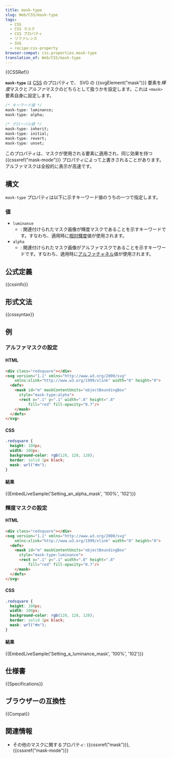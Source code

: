 ```yaml
---
title: mask-type
slug: Web/CSS/mask-type
tags:
  - CSS
  - CSS マスク
  - CSS プロパティ
  - リファレンス
  - SVG
  - recipe:css-property
browser-compat: css.properties.mask-type
translation_of: Web/CSS/mask-type
---
```

{{CSSRef}}

**`mask-type`** は [CSS](/ja/docs/Web/CSS) のプロパティで、 SVG の {{svgElement("mask")}} 要素を*輝度*マスクと*アルファ*マスクのどちらとして扱うかを設定します。これは `<mask>` 要素自身に設定します。

```css
/* キーワード値 */
mask-type: luminance;
mask-type: alpha;

/* グローバル値 */
mask-type: inherit;
mask-type: initial;
mask-type: revert;
mask-type: unset;
```

このプロパティは、マスクが使用される要素に適用され、同じ効果を持つ {{cssxref("mask-mode")}} プロパティによって上書きされることがあります。アルファマスクは全般的に表示が高速です。

## 構文

`mask-type` プロパティは以下に示すキーワード値のうちの一つで指定します。

### 値

- `luminance`
  - : 関連付けられたマスク画像が輝度マスクであることを示すキーワードです。すなわち、適用時に[相対輝度](https://en.wikipedia.org/wiki/Luminance_%28relative%29)値が使用されます。
- `alpha`
  - : 関連付けられたマスク画像がアルファマスクであることを示すキーワードです。すなわち、適用時に[アルファチャネル](https://ja.wikipedia.org/wiki/%E3%82%A2%E3%83%AB%E3%83%95%E3%82%A1%E3%83%81%E3%83%A3%E3%83%B3%E3%83%8D%E3%83%AB)値が使用されます。

## 公式定義

{{cssinfo}}

## 形式文法

{{csssyntax}}

## 例

<h3 id="Setting_an_alpha_mask">アルファマスクの設定</h3>

#### HTML

```html
<div class="redsquare"></div>
<svg version="1.1" xmlns="http://www.w3.org/2000/svg"
    xmlns:xlink="http://www.w3.org/1999/xlink" width="0" height="0">
  <defs>
    <mask id="m" maskContentUnits="objectBoundingBox"
      style="mask-type:alpha">
      <rect x=".1" y=".1" width=".8" height=".8"
          fill="red" fill-opacity="0.7"/>
    </mask>
  </defs>
</svg>
```

#### CSS

```css
.redsquare {
  height: 100px;
  width: 100px;
  background-color: rgb(128, 128, 128);
  border: solid 1px black;
  mask: url("#m");
}
```

#### 結果

{{EmbedLiveSample('Setting_an_alpha_mask', '100%', '102')}}

<h3 id="Setting_a_luminance_mask">輝度マスクの設定</h3>

#### HTML

```html
<div class="redsquare"></div>
<svg version="1.1" xmlns="http://www.w3.org/2000/svg"
    xmlns:xlink="http://www.w3.org/1999/xlink" width="0" height="0">
  <defs>
    <mask id="m" maskContentUnits="objectBoundingBox"
      style="mask-type:luminance">
      <rect x=".1" y=".1" width=".8" height=".8"
          fill="red" fill-opacity="0.7"/>
    </mask>
  </defs>
</svg>
```

#### CSS

```css
.redsquare {
  height: 100px;
  width: 100px;
  background-color: rgb(128, 128, 128);
  border: solid 1px black;
  mask: url("#m");
}
```

#### 結果

{{EmbedLiveSample('Setting_a_luminance_mask', '100%', '102')}}

## 仕様書

{{Specifications}}

## ブラウザーの互換性

{{Compat}}

## 関連情報

- その他のマスクに関するプロパティ: {{cssxref("mask")}}, {{cssxref("mask-mode")}}
